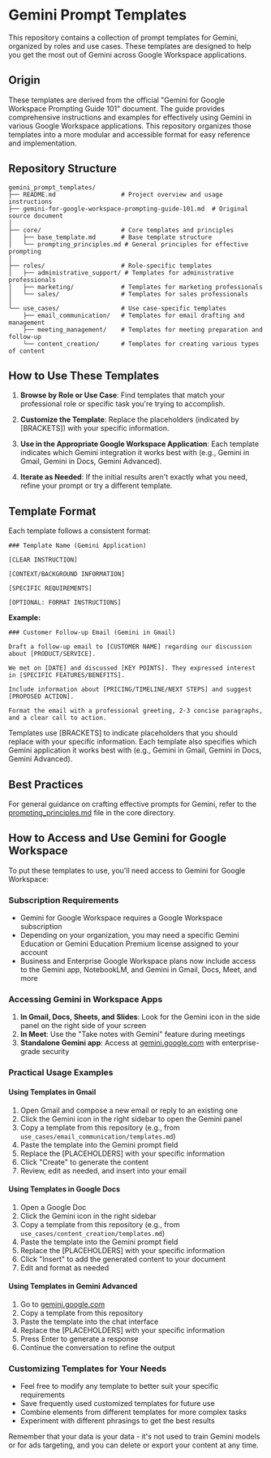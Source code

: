 # Gemini Prompt Templates

This repository contains a collection of prompt templates for Gemini, organized by roles and use cases. These templates are designed to help you get the most out of Gemini across Google Workspace applications.

## Origin

These templates are derived from the official "Gemini for Google Workspace Prompting Guide 101" document. The guide provides comprehensive instructions and examples for effectively using Gemini in various Google Workspace applications. This repository organizes those templates into a more modular and accessible format for easy reference and implementation.

## Repository Structure

```
gemini_prompt_templates/
├── README.md                  # Project overview and usage instructions
├── gemini-for-google-workspace-prompting-guide-101.md  # Original source document
│
├── core/                      # Core templates and principles
│   ├── base_template.md       # Base template structure
│   └── prompting_principles.md # General principles for effective prompting
│
├── roles/                     # Role-specific templates
│   ├── administrative_support/ # Templates for administrative professionals
│   ├── marketing/             # Templates for marketing professionals
│   └── sales/                 # Templates for sales professionals
│
└── use_cases/                 # Use case-specific templates
    ├── email_communication/   # Templates for email drafting and management
    ├── meeting_management/    # Templates for meeting preparation and follow-up
    └── content_creation/      # Templates for creating various types of content
```

## How to Use These Templates

1. **Browse by Role or Use Case**: Find templates that match your professional role or specific task you're trying to accomplish.

2. **Customize the Template**: Replace the placeholders (indicated by [BRACKETS]) with your specific information.

3. **Use in the Appropriate Google Workspace Application**: Each template indicates which Gemini integration it works best with (e.g., Gemini in Gmail, Gemini in Docs, Gemini Advanced).

4. **Iterate as Needed**: If the initial results aren't exactly what you need, refine your prompt or try a different template.

## Template Format

Each template follows a consistent format:

```
### Template Name (Gemini Application)

[CLEAR INSTRUCTION]

[CONTEXT/BACKGROUND INFORMATION]

[SPECIFIC REQUIREMENTS]

[OPTIONAL: FORMAT INSTRUCTIONS]
```

**Example:**
```
### Customer Follow-up Email (Gemini in Gmail)

Draft a follow-up email to [CUSTOMER NAME] regarding our discussion about [PRODUCT/SERVICE].

We met on [DATE] and discussed [KEY POINTS]. They expressed interest in [SPECIFIC FEATURES/BENEFITS].

Include information about [PRICING/TIMELINE/NEXT STEPS] and suggest [PROPOSED ACTION].

Format the email with a professional greeting, 2-3 concise paragraphs, and a clear call to action.
```

Templates use [BRACKETS] to indicate placeholders that you should replace with your specific information. Each template also specifies which Gemini application it works best with (e.g., Gemini in Gmail, Gemini in Docs, Gemini Advanced).

## Best Practices

For general guidance on crafting effective prompts for Gemini, refer to the [prompting_principles.md](./core/prompting_principles.md) file in the core directory.

## How to Access and Use Gemini for Google Workspace

To put these templates to use, you'll need access to Gemini for Google Workspace:

### Subscription Requirements
- Gemini for Google Workspace requires a Google Workspace subscription
- Depending on your organization, you may need a specific Gemini Education or Gemini Education Premium license assigned to your account
- Business and Enterprise Google Workspace plans now include access to the Gemini app, NotebookLM, and Gemini in Gmail, Docs, Meet, and more

### Accessing Gemini in Workspace Apps
1. **In Gmail, Docs, Sheets, and Slides**: Look for the Gemini icon in the side panel on the right side of your screen
2. **In Meet**: Use the "Take notes with Gemini" feature during meetings
3. **Standalone Gemini app**: Access at [gemini.google.com](https://gemini.google.com) with enterprise-grade security

### Practical Usage Examples

#### Using Templates in Gmail
1. Open Gmail and compose a new email or reply to an existing one
2. Click the Gemini icon in the right sidebar to open the Gemini panel
3. Copy a template from this repository (e.g., from `use_cases/email_communication/templates.md`)
4. Paste the template into the Gemini prompt field
5. Replace the [PLACEHOLDERS] with your specific information
6. Click "Create" to generate the content
7. Review, edit as needed, and insert into your email

#### Using Templates in Google Docs
1. Open a Google Doc
2. Click the Gemini icon in the right sidebar
3. Copy a template from this repository (e.g., from `use_cases/content_creation/templates.md`)
4. Paste the template into the Gemini prompt field
5. Replace the [PLACEHOLDERS] with your specific information
6. Click "Insert" to add the generated content to your document
7. Edit and format as needed

#### Using Templates in Gemini Advanced
1. Go to [gemini.google.com](https://gemini.google.com)
2. Copy a template from this repository
3. Paste the template into the chat interface
4. Replace the [PLACEHOLDERS] with your specific information
5. Press Enter to generate a response
6. Continue the conversation to refine the output

### Customizing Templates for Your Needs
- Feel free to modify any template to better suit your specific requirements
- Save frequently used customized templates for future use
- Combine elements from different templates for more complex tasks
- Experiment with different phrasings to get the best results

Remember that your data is your data - it's not used to train Gemini models or for ads targeting, and you can delete or export your content at any time.
